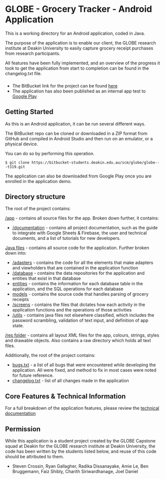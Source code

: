 # GLOBE - Grocery Tracker - Android Application #

This is a working directory for an Android application, coded in Java.

The purpose of the application is to enable our client, the GLOBE research institute at Deakin University to easily capture grocery receipt purchases from research participants.

All features have been fully implemented, and an overview of the progress it took to get the application from start to completion can be found in the changelog.txt file.

###
* The BitBucket link for the project can be found [here](https://bitbucket-students.deakin.edu.au/projects/GLOBE/repos/globe---t319/browse)
* The application has also been published as an internal app test to [Google Play](https://play.google.com/apps/testing/com.stevecrossin.grocerytracker)

## Getting Started ##

As this is an Android application, it can be run several different ways.

The BitBucket repo can be cloned or downloaded in a ZIP format from GitHub and compiled in Android Studio and then run on an emulator, or a physical device.

You can do so by performing this operation.
```
$ git clone https://bitbucket-students.deakin.edu.au/scm/globe/globe---t319.git
```
The application can also be downloaded from Google Play once you are enrolled in the application demo.

## Directory structure ##
The root of the project contains:

[/app](https://bitbucket-students.deakin.edu.au/projects/GLOBE/repos/globe---t319/browse/app) - contains all source files for the app. Broken down further, it contains:

* [/documentation](https://bitbucket-students.deakin.edu.au/projects/GLOBE/repos/globe---t319/browse/app/documentation) - contains all project documentation, such as the guide to integrate with Google Sheets & Firebase, the user and technical documents, and a list of tutorials for new developers.

[Java files](https://bitbucket-students.deakin.edu.au/projects/GLOBE/repos/globe---t319/browse/app/src/main/java/com/globe/grocerytracker) - contains all source code for the application. Further broken down into:
* [/adapters](https://bitbucket-students.deakin.edu.au/projects/GLOBE/repos/globe---t319/browse/app/src/main/java/com/globe/grocerytracker/adapters) - contains the code for all the elements that make adapters and viewholders that are contained in the application function
* [/database](https://bitbucket-students.deakin.edu.au/projects/GLOBE/repos/globe---t319/browse/app/src/main/java/com/globe/grocerytracker/database) - contains the data repositories for the application and entities that exist in that database
* [entities](https://bitbucket-students.deakin.edu.au/projects/GLOBE/repos/globe---t319/browse/app/src/main/java/com/globe/grocerytracker/entities) - contains the information for each database table in the application, and the SQL operations for each database
* [models](https://bitbucket-students.deakin.edu.au/projects/GLOBE/repos/globe---t319/browse/app/src/main/java/com/globe/grocerytracker/models) - contains the source code that handles parsing of grocery receipts
* [/screens](https://bitbucket-students.deakin.edu.au/projects/GLOBE/repos/globe---t319/browse/app/src/main/java/com/globe/grocerytracker/screens) - contains the files that dictates how each activity in the application functions and the operations of those activities
* [/utils](https://bitbucket-students.deakin.edu.au/projects/GLOBE/repos/globe---t319/browse/app/src/main/java/com/globe/grocerytracker/utils) - contains java files not elsewhere classified, which includes the password scrambling, validation of text input, and definition of app state.

[/res folder](https://bitbucket-students.deakin.edu.au/projects/GLOBE/repos/globe---t319/browse/app/src/main/res) - contains all layout XML files for the app, colours, strings, styles and drawable objects. Also contains a raw directory which holds all text files.

Additionally, the root of the project contains:
* [bugs.txt](https://bitbucket-students.deakin.edu.au/projects/GLOBE/repos/globe---t319/browse/bugs.txt) - a list of all bugs that were encountered while developing the application. All were fixed, and method to fix in most cases were noted for future reference.
* [changelog.txt](https://bitbucket-students.deakin.edu.au/projects/GLOBE/repos/globe---t319/browse/changelog.txt) - list of all changes made in the application

## Core Features & Technical Information ##
For a full breakdown of the application features, please review the [technical documentation](https://bitbucket-students.deakin.edu.au/projects/GLOBE/repos/globe---t319/browse/app/documentation/GLOBE%20-%20Technical%20Documentation.pdf)

## Permission ##
While this application is a student project created by the GLOBE Capstone squad at Deakin for the GLOBE research institute at Deakin University, the code has been written by the students listed below, and reuse of this code should be attributed to them.

* Steven Crossin, Ryan Gallagher, Radika Dissanayake, Amie Le, Ben Bruggemann, Faiz Shibly, Charith Siriwardhanage, Joel Daniel


